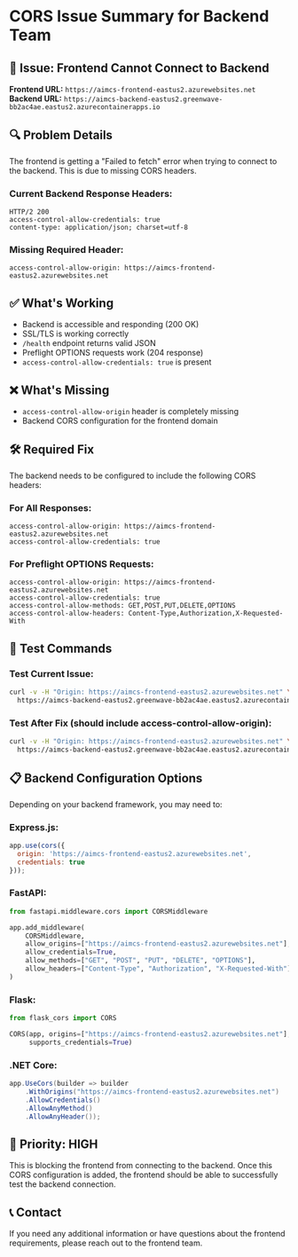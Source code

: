 # CORS Issue Summary for Backend Team

## 🚨 **Issue: Frontend Cannot Connect to Backend**

**Frontend URL:** `https://aimcs-frontend-eastus2.azurewebsites.net`  
**Backend URL:** `https://aimcs-backend-eastus2.greenwave-bb2ac4ae.eastus2.azurecontainerapps.io`

## 🔍 **Problem Details**

The frontend is getting a "Failed to fetch" error when trying to connect to the backend. This is due to missing CORS headers.

### Current Backend Response Headers:
```
HTTP/2 200
access-control-allow-credentials: true
content-type: application/json; charset=utf-8
```

### Missing Required Header:
```
access-control-allow-origin: https://aimcs-frontend-eastus2.azurewebsites.net
```

## ✅ **What's Working**
- Backend is accessible and responding (200 OK)
- SSL/TLS is working correctly
- `/health` endpoint returns valid JSON
- Preflight OPTIONS requests work (204 response)
- `access-control-allow-credentials: true` is present

## ❌ **What's Missing**
- `access-control-allow-origin` header is completely missing
- Backend CORS configuration for the frontend domain

## 🛠️ **Required Fix**

The backend needs to be configured to include the following CORS headers:

### For All Responses:
```
access-control-allow-origin: https://aimcs-frontend-eastus2.azurewebsites.net
access-control-allow-credentials: true
```

### For Preflight OPTIONS Requests:
```
access-control-allow-origin: https://aimcs-frontend-eastus2.azurewebsites.net
access-control-allow-credentials: true
access-control-allow-methods: GET,POST,PUT,DELETE,OPTIONS
access-control-allow-headers: Content-Type,Authorization,X-Requested-With
```

## 🧪 **Test Commands**

### Test Current Issue:
```bash
curl -v -H "Origin: https://aimcs-frontend-eastus2.azurewebsites.net" \
  https://aimcs-backend-eastus2.greenwave-bb2ac4ae.eastus2.azurecontainerapps.io/health
```

### Test After Fix (should include access-control-allow-origin):
```bash
curl -v -H "Origin: https://aimcs-frontend-eastus2.azurewebsites.net" \
  https://aimcs-backend-eastus2.greenwave-bb2ac4ae.eastus2.azurecontainerapps.io/health
```

## 📋 **Backend Configuration Options**

Depending on your backend framework, you may need to:

### Express.js:
```javascript
app.use(cors({
  origin: 'https://aimcs-frontend-eastus2.azurewebsites.net',
  credentials: true
}));
```

### FastAPI:
```python
from fastapi.middleware.cors import CORSMiddleware

app.add_middleware(
    CORSMiddleware,
    allow_origins=["https://aimcs-frontend-eastus2.azurewebsites.net"],
    allow_credentials=True,
    allow_methods=["GET", "POST", "PUT", "DELETE", "OPTIONS"],
    allow_headers=["Content-Type", "Authorization", "X-Requested-With"],
)
```

### Flask:
```python
from flask_cors import CORS

CORS(app, origins=["https://aimcs-frontend-eastus2.azurewebsites.net"], 
     supports_credentials=True)
```

### .NET Core:
```csharp
app.UseCors(builder => builder
    .WithOrigins("https://aimcs-frontend-eastus2.azurewebsites.net")
    .AllowCredentials()
    .AllowAnyMethod()
    .AllowAnyHeader());
```

## 🎯 **Priority: HIGH**

This is blocking the frontend from connecting to the backend. Once this CORS configuration is added, the frontend should be able to successfully test the backend connection.

## 📞 **Contact**

If you need any additional information or have questions about the frontend requirements, please reach out to the frontend team. 